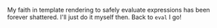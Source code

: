 My faith in template rendering to safely evaluate expressions has been forever shattered.
I'll just do it myself then. Back to `eval` I go!
